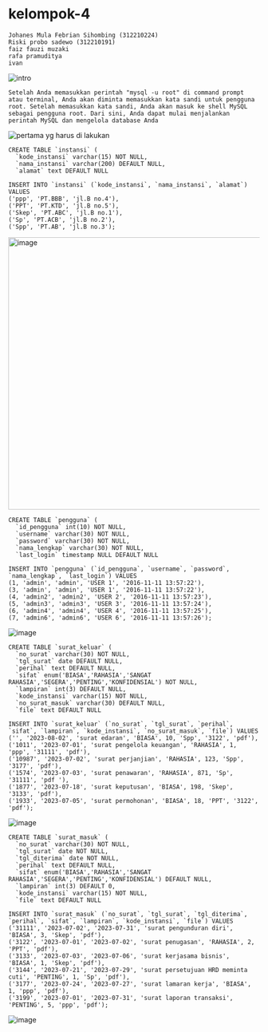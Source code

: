 # kelompok-4
```
Johanes Mula Febrian Sihombing (312210224)
Riski probo sadewo (312210191)
faiz fauzi muzaki
rafa pramuditya
ivan
```

![intro](https://github.com/riskibowo/kelompok-4/assets/115862112/ed983310-9ad2-4093-9395-e139c0b779bb)

```
Setelah Anda memasukkan perintah "mysql -u root" di command prompt atau terminal, Anda akan diminta memasukkan kata sandi untuk pengguna root. Setelah memasukkan kata sandi, Anda akan masuk ke shell MySQL sebagai pengguna root. Dari sini, Anda dapat mulai menjalankan perintah MySQL dan mengelola database Anda
```

![pertama yg harus di lakukan](https://github.com/riskibowo/kelompok-4/assets/115862112/278b12c5-07ce-4f92-907c-58164c76852c)

```
CREATE TABLE `instansi` (
  `kode_instansi` varchar(15) NOT NULL,
  `nama_instansi` varchar(200) DEFAULT NULL,
  `alamat` text DEFAULT NULL
```

```
INSERT INTO `instansi` (`kode_instansi`, `nama_instansi`, `alamat`) VALUES
('ppp', 'PT.BBB', 'jl.B no.4'),
('PPT', 'PT.KTD', 'jl.B no.5'),
('Skep', 'PT.ABC', 'jl.B no.1'),
('Sp', 'PT.ACB', 'jl.B no.2'),
('Spp', 'PT.AB', 'jl.B no.3');
```

<img width="546" alt="image" src="https://github.com/riskibowo/kelompok-4/assets/115862112/0038eab4-eaa8-425e-90c5-b808ee8594b4">

```
CREATE TABLE `pengguna` (
  `id_pengguna` int(10) NOT NULL,
  `username` varchar(30) NOT NULL,
  `password` varchar(30) NOT NULL,
  `nama_lengkap` varchar(30) NOT NULL,
  `last_login` timestamp NULL DEFAULT NULL
  ```

  ```
INSERT INTO `pengguna` (`id_pengguna`, `username`, `password`, `nama_lengkap`, `last_login`) VALUES
(1, 'admin', 'admin', 'USER 1', '2016-11-11 13:57:22'),
(3, 'admin', 'admin', 'USER 1', '2016-11-11 13:57:22'),
(4, 'admin2', 'admin2', 'USER 2', '2016-11-11 13:57:23'),
(5, 'admin3', 'admin3', 'USER 3', '2016-11-11 13:57:24'),
(6, 'admin4', 'admin4', 'USER 4', '2016-11-11 13:57:25'),
(7, 'admin6', 'admin6', 'USER 6', '2016-11-11 13:57:26');
```

![image](https://github.com/riskibowo/kelompok-4/assets/115862112/93cf10c1-a1b2-45b2-ad74-0b77a05184c9)

```
CREATE TABLE `surat_keluar` (
  `no_surat` varchar(30) NOT NULL,
  `tgl_surat` date DEFAULT NULL,
  `perihal` text DEFAULT NULL,
  `sifat` enum('BIASA','RAHASIA','SANGAT RAHASIA','SEGERA','PENTING','KONFIDENSIAL') NOT NULL,
  `lampiran` int(3) DEFAULT NULL,
  `kode_instansi` varchar(15) NOT NULL,
  `no_surat_masuk` varchar(30) DEFAULT NULL,
  `file` text DEFAULT NULL
```

```
INSERT INTO `surat_keluar` (`no_surat`, `tgl_surat`, `perihal`, `sifat`, `lampiran`, `kode_instansi`, `no_surat_masuk`, `file`) VALUES
('', '2023-08-02', 'surat edaran', 'BIASA', 10, 'Spp', '3122', 'pdf'),
('1011', '2023-07-01', 'surat pengelola keuangan', 'RAHASIA', 1, 'ppp', '31111', 'pdf'),
('10987', '2023-07-02', 'surat perjanjian', 'RAHASIA', 123, 'Spp', '3177', 'pdf'),
('1574', '2023-07-03', 'surat penawaran', 'RAHASIA', 871, 'Sp', '31111', 'pdf '),
('1877', '2023-07-18', 'surat keputusan', 'BIASA', 198, 'Skep', '3133', 'pdf'),
('1933', '2023-07-05', 'surat permohonan', 'BIASA', 18, 'PPT', '3122', 'pdf');
```
![image](https://github.com/riskibowo/kelompok-4/assets/115862112/0d7d008d-8730-418c-a097-2418f1a7fb45)

```
CREATE TABLE `surat_masuk` (
  `no_surat` varchar(30) NOT NULL,
  `tgl_surat` date NOT NULL,
  `tgl_diterima` date NOT NULL,
  `perihal` text DEFAULT NULL,
  `sifat` enum('BIASA','RAHASIA','SANGAT RAHASIA','SEGERA','PENTING','KONFIDENSIAL') DEFAULT NULL,
  `lampiran` int(3) DEFAULT 0,
  `kode_instansi` varchar(15) NOT NULL,
  `file` text DEFAULT NULL
```

```
INSERT INTO `surat_masuk` (`no_surat`, `tgl_surat`, `tgl_diterima`, `perihal`, `sifat`, `lampiran`, `kode_instansi`, `file`) VALUES
('31111', '2023-07-02', '2023-07-31', 'surat pengunduran diri', 'BIASA', 3, 'Skep', 'pdf'),
('3122', '2023-07-01', '2023-07-02', 'surat penugasan', 'RAHASIA', 2, 'PPT', 'pdf'),
('3133', '2023-07-03', '2023-07-06', 'surat kerjasama bisnis', 'BIASA', 1, 'Skep', 'pdf'),
('3144', '2023-07-21', '2023-07-29', 'surat persetujuan HRD meminta cuti', 'PENTING', 1, 'Sp', 'pdf'),
('3177', '2023-07-24', '2023-07-27', 'surat lamaran kerja', 'BIASA', 1, 'ppp', 'pdf'),
('3199', '2023-07-01', '2023-07-31', 'surat laporan transaksi', 'PENTING', 5, 'ppp', 'pdf');
```
![image](https://github.com/riskibowo/kelompok-4/assets/115862112/89e7ee1f-2185-47a2-9e61-0188c1775fe9)



